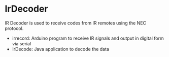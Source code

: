 # IrDecoder

IR Decoder is used to receive codes from IR remotes using the NEC protocol. 

 * irrecord: Arduino program to receive IR signals and output in digital form via serial
 * IrDecode: Java application to decode the data
